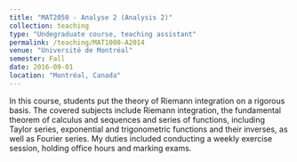 ```yaml
---
title: "MAT2050 - Analyse 2 (Analysis 2)"
collection: teaching
type: "Undegraduate course, teaching assistant"
permalink: /teaching/MAT1000-A2014
venue: "Université de Montréal"
semester: Fall
date: 2016-09-01
location: "Montréal, Canada"
---
```


In this course, students put the theory of Riemann integration on a rigorous basis. The covered subjects include Riemann integration, the fundamental theorem of calculus and sequences and series of functions, including Taylor series, exponential and trigonometric functions and their inverses, as well as Fourier series. My duties included conducting a weekly exercise session, holding office hours and marking exams.
